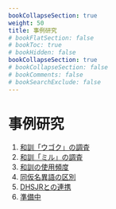 ```yaml
---
bookCollapseSection: true
weight: 50
title: 事例研究
# bookFlatSection: false
# bookToc: true
# bookHidden: false
bookCollapseSection: true
# bookCollapseSection: false
# bookComments: false
# bookSearchExclude: false
---
```


# 事例研究

1. [和訓「ウゴク」の調査](/docs/notes/krm-main/case-study/1/)　
2. [和訓「ミル」の調査](/docs/notes/krm-main/case-study/2/)　
3. [和訓の使用頻度](/docs/notes/krm-main/case-study/3/)　
4. [同仮名異語の区別](/docs/notes/krm-main/case-study/4/)　
5. [DHSJRとの連携](/docs/notes/krm-main/case-study/5/)
6. [準備中](/docs/notes/krm-main/case-study/6/)